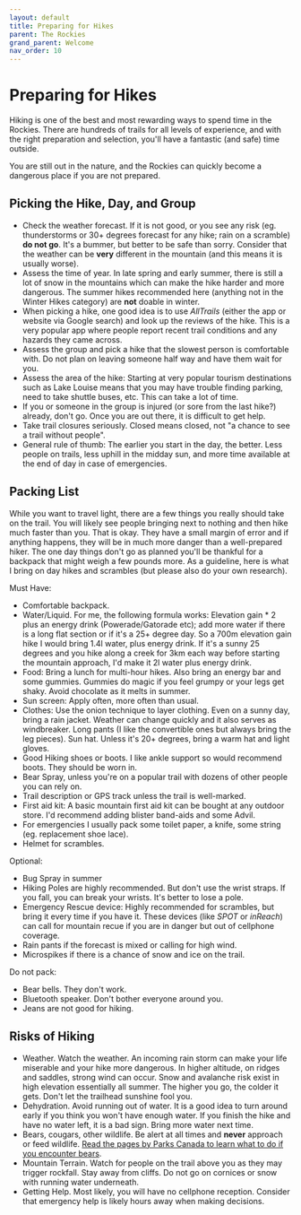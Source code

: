 ```yaml
---
layout: default
title: Preparing for Hikes
parent: The Rockies
grand_parent: Welcome
nav_order: 10
---
```

# Preparing for Hikes
Hiking is one of the best and most rewarding ways to spend time in the Rockies. There are hundreds of trails for all levels of experience, and with the right preparation and selection, you'll have a fantastic (and safe) time outside.

You are still out in the nature, and the Rockies can quickly become a dangerous place if you are not prepared. 

## Picking the Hike, Day, and Group
- Check the weather forecast. If it is not good, or you see any risk (eg. thunderstorms or 30+ degrees forecast for any hike; rain on a scramble) **do not go**. It's a bummer, but better to be safe than sorry. Consider that the weather can be **very** different in the mountain (and this means it is usually worse).
- Assess the time of year. In late spring and early summer, there is still a lot of snow in the mountains which can make the hike harder and more dangerous. The summer hikes recommended here (anything not in the Winter Hikes category) are **not** doable in winter.
- When picking a hike, one good idea is to use *AllTrails* (either the app or website via Google search) and look up the reviews of the hike. This is a very popular app where people report recent trail conditions and any hazards they came across.
- Assess the group and pick a hike that the slowest person is comfortable with. Do not plan on leaving someone half way and have them wait for you. 
- Assess the area of the hike: Starting at very popular tourism destinations such as Lake Louise means that you may have trouble finding parking, need to take shuttle buses, etc. This can take a lot of time.
- If you or someone in the group is injured (or sore from the last hike?) already, don't go. Once you are out there, it is difficult to get help.
- Take trail closures seriously. Closed means closed, not "a chance to see a trail without people".
- General rule of thumb: The earlier you start in the day, the better. Less people on trails, less uphill in the midday sun, and more time available at the end of day in case of emergencies.

## Packing List
While you want to travel light, there are a few things you really should take on the trail. You will likely see people bringing next to nothing and then hike much faster than you. That is okay. They have a small margin of error and if anything happens, they will be in much more danger than a well-prepared hiker. The one day things don't go as planned you'll be thankful for a backpack that might weigh a few pounds more. As a guideline, here is what I bring on day hikes and scrambles (but please also do your own research).

Must Have:
- Comfortable backpack.
- Water/Liquid. For me, the following formula works: Elevation gain * 2 plus an energy drink (Powerade/Gatorade etc); add more water if there is a long flat section or if it's a 25+ degree day. So a 700m elevation gain hike I would bring 1.4l water, plus energy drink. If it's a sunny 25 degrees and you hike along a creek for 3km each way before starting the mountain approach, I'd make it 2l water plus energy drink.
- Food: Bring a lunch for multi-hour hikes. Also bring an energy bar and some gummies. Gummies do magic if you feel grumpy or your legs get shaky. Avoid chocolate as it melts in summer.
- Sun screen: Apply often, more often than usual.
- Clothes: Use the onion technique to layer clothing. Even on a sunny day, bring a rain jacket. Weather can change quickly and it also serves as windbreaker. Long pants (I like the convertible ones but always bring the leg pieces). Sun hat. Unless it's 20+ degrees, bring a warm hat and light gloves.
- Good Hiking shoes or boots. I like ankle support so would recommend boots. They should be worn in.
- Bear Spray, unless you're on a popular trail with dozens of other people you can rely on.
- Trail description or GPS track unless the trail is well-marked.
- First aid kit: A basic mountain first aid kit can be bought at any outdoor store. I'd recommend adding blister band-aids and some Advil.
- For emergencies I usually pack some toilet paper, a knife, some string (eg. replacement shoe lace).
- Helmet for scrambles.

Optional:
- Bug Spray in summer
- Hiking Poles are highly recommended. But don't use the wrist straps. If you fall, you can break your wrists. It's better to lose a pole.
- Emergency Rescue device: Highly recommended for scrambles, but bring it every time if you have it. These devices (like *SPOT* or *inReach*) can call for mountain recue if you are in danger but out of cellphone coverage.
- Rain pants if the forecast is mixed or calling for high wind.
- Microspikes if there is a chance of snow and ice on the trail.

Do not pack:
- Bear bells. They don't work.
- Bluetooth speaker. Don't bother everyone around you.
- Jeans are not good for hiking.

## Risks of Hiking
- Weather. Watch the weather. An incoming rain storm can make your life miserable and your hike more dangerous. In higher altitude, on ridges and saddles, strong wind can occur. Snow and avalanche risk exist in high elevation essentially all summer. The higher you go, the colder it gets. Don't let the trailhead sunshine fool you.
- Dehydration. Avoid running out of water. It is a good idea to turn around early if you think you won't have enough water. If you finish the hike and have no water left, it is a bad sign. Bring more water next time.
- Bears, cougars, other wildlife. Be alert at all times and **never** approach or feed wildlife. [Read the pages by Parks Canada to learn what to do if you encounter bears](https://www.pc.gc.ca/en/pn-np/mtn/ours-bears/securite-safety).
- Mountain Terrain. Watch for people on the trail above you as they may trigger rockfall. Stay away from cliffs. Do not go on cornices or snow with running water underneath.
- Getting Help. Most likely, you will have no cellphone reception. Consider that emergency help is likely hours away when making decisions.

